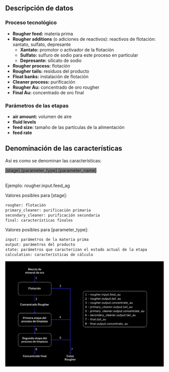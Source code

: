 ## Descripción de datos

### Proceso tecnológico

- **Rougher feed:** materia prima
- **Rougher additions** (o adiciones de reactivos): reactivos de flotación: xantato, sulfato, depresante
    - **Xantato:** promotor o activador de la flotación
    - **Sulfato:** sulfuro de sodio para este proceso en particular
    - **Depresante:** silicato de sodio
- **Rougher process:** flotación
- **Rougher tails:** residuos del producto
- **Float banks:** instalación de flotación
- **Cleaner process:** purificación
- **Rougher Au:** concentrado de oro rougher
- **Final Au:** concentrado de oro final

### Parámetros de las etapas

- **air amount:** volumen de aire
- **fluid levels**
- **feed size:** tamaño de las partículas de la alimentación
- **feed rate**

## Denominación de las características

Así es como se denominan las características:

<span style="background: 5px 5px #888888;">
[stage].[parameter_type].[parameter_name]</span>

<br> Ejemplo: rougher.input.feed_ag 

Valores posibles para [stage]:

    rougher: flotación
    primary_cleaner: purificación primaria
    secondary_cleaner: purificación secundaria
    final: características finales

Valores posibles para [parameter_type]:

    input: parámetros de la materia prima
    output: parámetros del producto
    state: parámetros que caracterizan el estado actual de la etapa
    calculation: características de cálculo

![Imagen de proceso rougher](denominacion.png)
